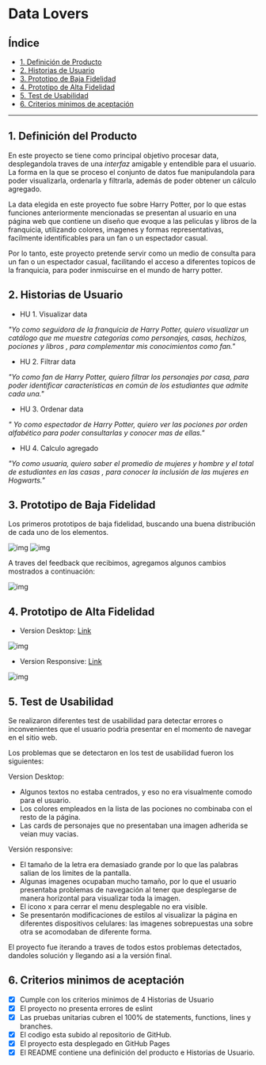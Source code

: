 # Data Lovers

## Índice

* [1. Definición de Producto](#1-definicion-de-producto)
* [2. Historias de Usuario](#2-historias-de-usuario)
* [3. Prototipo de Baja Fidelidad](#3-prototipo-de-baja-fidelidad)
* [4. Prototipo de Alta Fidelidad](#4-prototipo-de-alta-fidelidad)
* [5. Test de Usabilidad](#5-test-de-usabilidad)
* [6. Criterios minimos de aceptación](#6-criterios-minimos-de-aceptacion)

***

## 1. Definición del Producto

En este proyecto se tiene como principal objetivo procesar data, desplegandola
traves de una _interfaz_ amigable y entendible para el usuario. La forma en la que
se proceso el conjunto de datos fue manipulandola para poder visualizarla, ordenarla
y filtrarla, además de poder obtener un cálculo agregado. 

La data elegida en este proyecto fue sobre Harry Potter, por lo que estas funciones anteriormente
mencionadas se presentan al usuario en una página web que contiene un diseño que evoque a las peliculas y libros de la franquicia,
utilizando colores, imagenes y formas representativas, facilmente identificables para un fan o un espectador casual. 

Por lo tanto, este proyecto pretende servir como un medio de consulta para un fan o un espectador casual, facilitando el acceso a diferentes topicos de la franquicia, para poder inmiscuirse en el mundo de harry potter.

## 2. Historias de Usuario

* HU 1. Visualizar data

_"Yo como seguidora de la franquicia de Harry Potter, quiero visualizar un catálogo que me muestre categorías como personajes, casas, hechizos, pociones y libros , para complementar mis conocimientos como fan."_


* HU 2. Filtrar data

_"Yo como fan de Harry Potter, quiero filtrar los personajes por casa, para poder identificar características en común de los estudiantes que admite cada una."_

* HU 3. Ordenar data

_" Yo como espectador de Harry Potter, quiero ver las pociones por orden alfabético para poder consultarlas y conocer mas de ellas."_

* HU 4. Calculo agregado

_"Yo como usuaria, quiero saber el promedio de mujeres y hombre y el total de estudiantes en las casas , para conocer la inclusión de las mujeres en Hogwarts."_

## 3. Prototipo de Baja Fidelidad

Los primeros prototipos de baja fidelidad, buscando una buena distribución de cada uno de los elementos.

![img](src/data/images-readme/baja-fidelidad.jpg)
![img](src/data/images-readme/baja-fidelidad-responsive.png)

A traves del feedback que recibimos, agregamos algunos cambios mostrados a continuación:

![img](src/data/images-readme/baja-fidelidad2.png)

## 4. Prototipo de Alta Fidelidad

* Version Desktop: [Link](https://www.figma.com/file/n0PUF45bqgsd5wmmd5KFt6?node-id=0:1&comments-enabled=1&viewer=1&locale=en)

![img](src/data/images-readme/alta-categorias.png)

* Version Responsive: [Link](https://www.figma.com/file/n0PUF45bqgsd5wmmd5KFt6?node-id=81:2&comments-enabled=1&viewer=1&locale=en)

![img](src/data/images-readme/alta-categorias-responsive.png)



## 5. Test de Usabilidad

Se realizaron diferentes test de usabilidad para detectar errores o inconvenientes que el usuario
podria presentar en el momento de navegar en el sitio web.

Los problemas que se detectaron en los test de usabilidad fueron los siguientes:

Version Desktop:

* Algunos textos no estaba centrados, y eso no era visualmente comodo para el usuario.
* Los colores empleados en la lista de las pociones no combinaba con el resto de la página.
* Las cards de personajes que no presentaban una imagen adherida se veian muy vacias.

Versión responsive:

* El tamaño de la letra era demasiado grande por lo que las palabras salian de los limites de la 
  pantalla.
* Algunas imagenes ocupaban mucho tamaño, por lo que el usuario presentaba problemas de navegación
 al tener que desplegarse de manera horizontal para visualizar toda la imagen.
* El icono x para cerrar el menu desplegable no era visible.
* Se presentarón modificaciones de estilos al visualizar la página en diferentes dispositivos celulares:
  las imagenes sobrepuestas una sobre otra se acomodaban de diferente forma. 

El proyecto fue iterando a traves de todos estos problemas detectados, dandoles solución y llegando asi a la versión final.

## 6. Criterios minimos de aceptación

- [x] Cumple con los criterios minimos de 4 Historias de Usuario
- [x] El proyecto no presenta errores de eslint
- [x] Las pruebas unitarias cubren el 100% de statements, functions, lines y branches.
- [x] El codigo esta subido al repositorio de GitHub.
- [x] El proyecto esta desplegado en GitHub Pages
- [x] El README contiene una definición del producto e Historias de Usuario.